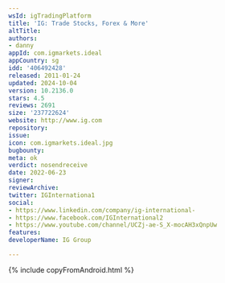 ```yaml
---
wsId: igTradingPlatform
title: 'IG: Trade Stocks, Forex & More'
altTitle: 
authors:
- danny
appId: com.igmarkets.ideal
appCountry: sg
idd: '406492428'
released: 2011-01-24
updated: 2024-10-04
version: 10.2136.0
stars: 4.5
reviews: 2691
size: '237722624'
website: http://www.ig.com
repository: 
issue: 
icon: com.igmarkets.ideal.jpg
bugbounty: 
meta: ok
verdict: nosendreceive
date: 2022-06-23
signer: 
reviewArchive: 
twitter: IGInternationa1
social:
- https://www.linkedin.com/company/ig-international-
- https://www.facebook.com/IGInternational2
- https://www.youtube.com/channel/UCZj-ae-S_X-mocAH3xQnpUw
features: 
developerName: IG Group

---
```


{% include copyFromAndroid.html %}
